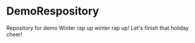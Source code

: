 # DemoRespository
Repository for demo
Winter rap up winter rap up! Let's finish that holiday cheer! 
